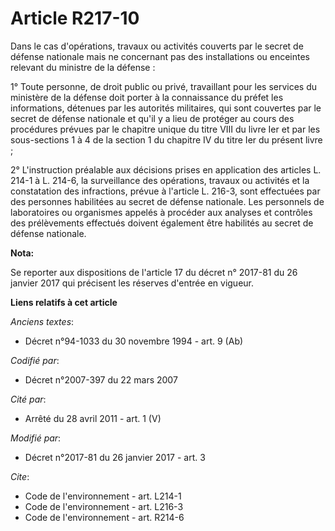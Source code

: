 # Article R217-10

Dans le cas d'opérations, travaux ou activités couverts par le secret de défense nationale mais ne concernant pas des
installations ou enceintes relevant du ministre de la défense : 

1° Toute personne, de droit public ou privé, travaillant pour les services du ministère de la défense doit porter à la
connaissance du préfet les informations, détenues par les autorités militaires, qui sont couvertes par le secret de défense
nationale et qu'il y a lieu de protéger au cours des procédures prévues par le chapitre unique du titre VIII du livre Ier et
par les sous-sections 1 à 4 de la section 1 du chapitre IV du titre Ier du présent livre ; 

2° L'instruction préalable aux décisions prises en application des articles L. 214-1 à L. 214-6, la surveillance des
opérations, travaux ou activités et la constatation des infractions, prévue à l'article L. 216-3, sont effectuées par des
personnes habilitées au secret de défense nationale. Les personnels de laboratoires ou organismes appelés à procéder aux
analyses et contrôles des prélèvements effectués doivent également être habilités au secret de défense nationale.

**Nota:**

Se reporter aux dispositions de l'article 17 du décret n° 2017-81 du 26 janvier 2017 qui précisent les réserves d'entrée en
vigueur.

**Liens relatifs à cet article**

_Anciens textes_:

  - Décret n°94-1033 du 30 novembre 1994 - art. 9 (Ab)

_Codifié par_:

  - Décret n°2007-397 du 22 mars 2007

_Cité par_:

  - Arrêté du 28 avril 2011 - art. 1 (V)

_Modifié par_:

  - Décret n°2017-81 du 26 janvier 2017 - art. 3

_Cite_:

  - Code de l'environnement - art. L214-1
  - Code de l'environnement - art. L216-3
  - Code de l'environnement - art. R214-6
